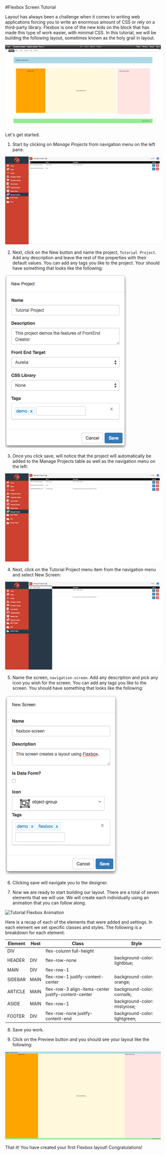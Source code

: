 #Flexbox Screen Tutorial

Layout has always been a challenge when it comes to writing web applications forcing you to write an enormous amount of CSS or rely on a third-party library. Flexbox is one of the new kids on the block that has made this type of work easier, with minimal CSS. In this tutorial, we will be building the following layout, sometimes known as the holy grail in layout.

![Tutorial Flexbox](../assets/images/tutorials/tutorial-flexbox.png)

Let's get started.

1) Start by clicking on *Manage Projects* from navigation menu on the left pane.

![Tutorial Project](../assets/images/tutorials/tutorial-manage-projects.png)

2) Next, click on the New button and name the project, `Tutorial Project`. Add any description and leave the rest of the properties with their default values. You can add any tags you like to the project. Your should have something that looks like the following:

![Tutorial Project](../assets/images/tutorials/tutorial-project.png)

3) Once you click save, will notice that the project will automatically be added to the Manage Projects table as well as the navigation menu on the left:

![Tutorial Project Added](../assets/images/tutorials/tutorial-project-added.png)

4) Next, click on the Tutorial Project menu item from the navigation menu and select New Screen:

![Tutorial Project New Screen](../assets/images/tutorials/tutorial-project-new-screen.png)

5) Name the screen, `navigation-screen`. Add any description and pick any icon you wish for the screen. You can add any tags you like to the screen. You should have something that looks like the following:

![Tutorial Screen Properties](../assets/images/tutorials/tutorial-flexbox-screen-properties.png)

6) Clicking save will navigate you to the designer.


7) Now we are ready to start building our layout. There are a total of seven elements that we will use. We will create each individually using an animation that you can follow along.

![Tutorial Flexbox Animation](../assets/images/tutorials/tutorial-flexbox-screen.gif)

Here is a recap of each of the elements that were added and settings. In each element we set specific classes and styles. The following is a breakdown for each element:

Element | Host | Class | Style
--- | --- | --- |---
DIV |  | flex-column full-height | 
HEADER | DIV | flex-row-none | background-color: lightblue;
MAIN | DIV | flex-row-1 | 
SIDEBAR | MAIN | flex-row-1 justify-content-center | background-color: orange;
ARTICLE | MAIN | flex-row-3 align-items-center justify-content-center | background-color: cornsilk;
ASIDE | MAIN | flex-row-1 | background-color: mistyrose;
FOOTER | DIV | flex-row-none justify-content-end | background-color: lightgreen;

8) Save you work.

9) Click on the Preview button and you should see your layout like the following:

![Tutorial Flexbox Preview](../assets/images/tutorials/tutorial-flexbox-preview.png)

That it! You have created your first Flexbox layout! Congratulations!
